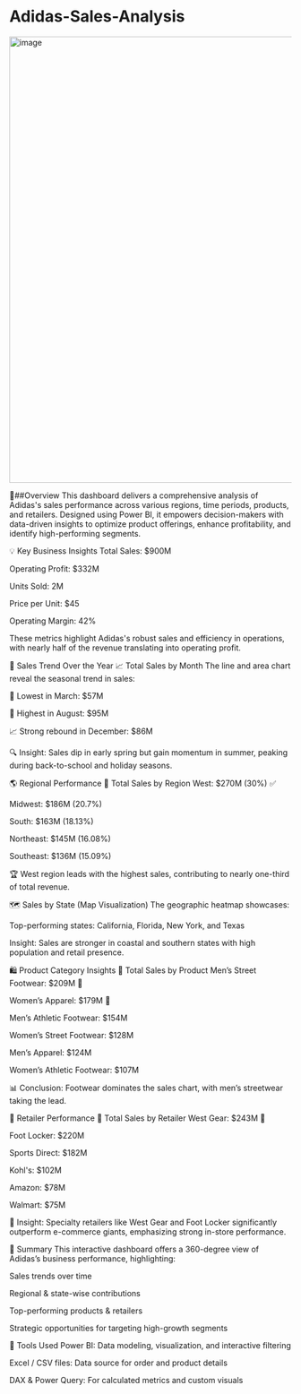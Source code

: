 # Adidas-Sales-Analysis

<img width="1387" height="797" alt="image" src="https://github.com/user-attachments/assets/8670bd0d-d5b4-4ccc-a5e9-8c672c089387" />

📌##Overview
This dashboard delivers a comprehensive analysis of Adidas's sales performance across various regions, time periods, products, and retailers. Designed using Power BI, it empowers decision-makers with data-driven insights to optimize product offerings, enhance profitability, and identify high-performing segments.

💡 Key Business Insights
Total Sales: $900M

Operating Profit: $332M

Units Sold: 2M

Price per Unit: $45

Operating Margin: 42%

These metrics highlight Adidas's robust sales and efficiency in operations, with nearly half of the revenue translating into operating profit.

📅 Sales Trend Over the Year
📈 Total Sales by Month
The line and area chart reveal the seasonal trend in sales:

🔽 Lowest in March: $57M

🔼 Highest in August: $95M

📈 Strong rebound in December: $86M

🔍 Insight: Sales dip in early spring but gain momentum in summer, peaking during back-to-school and holiday seasons.

🌎 Regional Performance
🧭 Total Sales by Region
West: $270M (30%) ✅

Midwest: $186M (20.7%)

South: $163M (18.13%)

Northeast: $145M (16.08%)

Southeast: $136M (15.09%)

🏆 West region leads with the highest sales, contributing to nearly one-third of total revenue.

🗺️ Sales by State (Map Visualization)
The geographic heatmap showcases:

Top-performing states: California, Florida, New York, and Texas

Insight: Sales are stronger in coastal and southern states with high population and retail presence.

🛍️ Product Category Insights
🔹 Total Sales by Product
Men’s Street Footwear: $209M 👟

Women’s Apparel: $179M 👗

Men’s Athletic Footwear: $154M

Women’s Street Footwear: $128M

Men’s Apparel: $124M

Women’s Athletic Footwear: $107M

📊 Conclusion: Footwear dominates the sales chart, with men’s streetwear taking the lead.

🏪 Retailer Performance
🛒 Total Sales by Retailer
West Gear: $243M 🥇

Foot Locker: $220M

Sports Direct: $182M

Kohl's: $102M

Amazon: $78M

Walmart: $75M

💼 Insight: Specialty retailers like West Gear and Foot Locker significantly outperform e-commerce giants, emphasizing strong in-store performance.

🧠 Summary
This interactive dashboard offers a 360-degree view of Adidas’s business performance, highlighting:

Sales trends over time

Regional & state-wise contributions

Top-performing products & retailers

Strategic opportunities for targeting high-growth segments

🔧 Tools Used
Power BI: Data modeling, visualization, and interactive filtering

Excel / CSV files: Data source for order and product details

DAX & Power Query: For calculated metrics and custom visuals
